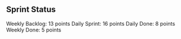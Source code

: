 ## Sprint Status
Weekly Backlog: 13 points
Daily Sprint: 16 points
Daily Done: 8 points
Weekly Done: 5 points